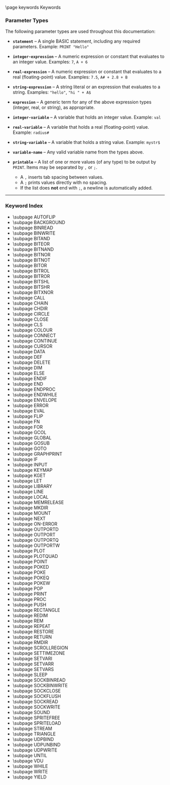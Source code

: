 \page keywords Keywords

### Parameter Types

The following parameter types are used throughout this documentation:

* **`statement`** – A single BASIC statement, including any required parameters.
  Example: `PRINT "Hello"`

* **`integer-expression`** – A numeric expression or constant that evaluates to an integer value.
  Examples: `7`, `A + 6`

* **`real-expression`** – A numeric expression or constant that evaluates to a real (floating-point) value.
  Examples: `7.5`, `A# + 2.8 + B`

* **`string-expression`** – A string literal or an expression that evaluates to a string.
  Examples: `"hello"`, `"hi " + A$`

* **`expression`** – A generic term for any of the above expression types (integer, real, or string), as appropriate.

* **`integer-variable`** – A variable that holds an integer value.
  Example: `val`

* **`real-variable`** – A variable that holds a real (floating-point) value.
  Example: `radius#`

* **`string-variable`** – A variable that holds a string value.
  Example: `mystr$`

* **`variable-name`** – Any valid variable name from the types above.

* **`printable`** – A list of one or more values (of any type) to be output by `PRINT`. Items may be separated by `,` or `;`.

  * A `,` inserts tab spacing between values.
  * A `;` prints values directly with no spacing.
  * If the list does **not** end with `;`, a newline is automatically added.

---

### Keyword Index

* \subpage AUTOFLIP
* \subpage BACKGROUND
* \subpage BINREAD
* \subpage BINWRITE
* \subpage BITAND
* \subpage BITEOR
* \subpage BITNAND
* \subpage BITNOR
* \subpage BITNOT
* \subpage BITOR
* \subpage BITROL
* \subpage BITROR
* \subpage BITSHL
* \subpage BITSHR
* \subpage BITXNOR
* \subpage CALL
* \subpage CHAIN
* \subpage CHDIR
* \subpage CIRCLE
* \subpage CLOSE
* \subpage CLS
* \subpage COLOUR
* \subpage CONNECT
* \subpage CONTINUE
* \subpage CURSOR
* \subpage DATA
* \subpage DEF
* \subpage DELETE
* \subpage DIM
* \subpage ELSE
* \subpage ENDIF
* \subpage END
* \subpage ENDPROC
* \subpage ENDWHILE
* \subpage ENVELOPE
* \subpage ERROR
* \subpage EVAL
* \subpage FLIP
* \subpage FN
* \subpage FOR
* \subpage GCOL
* \subpage GLOBAL
* \subpage GOSUB
* \subpage GOTO
* \subpage GRAPHPRINT
* \subpage IF
* \subpage INPUT
* \subpage KEYMAP
* \subpage KGET
* \subpage LET
* \subpage LIBRARY
* \subpage LINE
* \subpage LOCAL
* \subpage MEMRELEASE
* \subpage MKDIR
* \subpage MOUNT
* \subpage NEXT
* \subpage ON-ERROR
* \subpage OUTPORTD
* \subpage OUTPORT
* \subpage OUTPORTQ
* \subpage OUTPORTW
* \subpage PLOT
* \subpage PLOTQUAD
* \subpage POINT
* \subpage POKED
* \subpage POKE
* \subpage POKEQ
* \subpage POKEW
* \subpage POP
* \subpage PRINT
* \subpage PROC
* \subpage PUSH
* \subpage RECTANGLE
* \subpage REDIM
* \subpage REM
* \subpage REPEAT
* \subpage RESTORE
* \subpage RETURN
* \subpage RMDIR
* \subpage SCROLLREGION
* \subpage SETTIMEZONE
* \subpage SETVARI
* \subpage SETVARR
* \subpage SETVARS
* \subpage SLEEP
* \subpage SOCKBINREAD
* \subpage SOCKBINWRITE
* \subpage SOCKCLOSE
* \subpage SOCKFLUSH
* \subpage SOCKREAD
* \subpage SOCKWRITE
* \subpage SOUND
* \subpage SPRITEFREE
* \subpage SPRITELOAD
* \subpage STREAM
* \subpage TRIANGLE
* \subpage UDPBIND
* \subpage UDPUNBIND
* \subpage UDPWRITE
* \subpage UNTIL
* \subpage VDU
* \subpage WHILE
* \subpage WRITE
* \subpage YIELD
